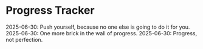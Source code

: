 # Progress Tracker
2025-06-30: Push yourself, because no one else is going to do it for you.
2025-06-30: One more brick in the wall of progress.
2025-06-30: Progress, not perfection.
